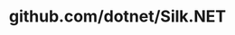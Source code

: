 ---
layout: post
title: github.com/dotnet/Silk.NET
categories: link
tags: [انگلیسی, گیت‌هاب, برنامه‌نویسی]
---
